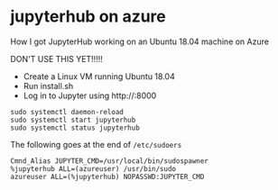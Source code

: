 # jupyterhub on azure

How I got JupyterHub working on an Ubuntu 18.04 machine on Azure 

DON'T USE THIS YET!!!!! 

* Create a Linux VM running Ubuntu 18.04
* Run install.sh
* Log in to Jupyter using http://<Your VM IP Address>:8000

```
sudo systemctl daemon-reload
sudo systemctl start jupyterhub
sudo systemctl status jupyterhub
```

The following goes at the end of `/etc/sudoers`
```
Cmnd_Alias JUPYTER_CMD=/usr/local/bin/sudospawner
%jupyterhub ALL=(azureuser) /usr/bin/sudo
azureuser ALL=(%jupyterhub) NOPASSWD:JUPYTER_CMD
```
